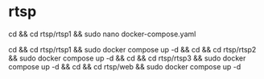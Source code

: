 # rtsp

cd && cd rtsp/rtsp1 && sudo nano docker-compose.yaml

cd && cd rtsp/rtsp1 && sudo docker compose up -d && cd && cd rtsp/rtsp2 && sudo docker compose up -d && cd && cd rtsp/rtsp3 && sudo docker compose up -d && cd && cd rtsp/web && sudo docker compose up -d
